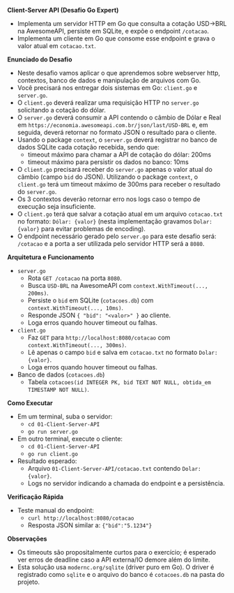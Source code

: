 **Client-Server API (Desafio Go Expert)**

- Implementa um servidor HTTP em Go que consulta a cotação USD→BRL na AwesomeAPI, persiste em SQLite, e expõe o endpoint `/cotacao`.
- Implementa um cliente em Go que consome esse endpoint e grava o valor atual em `cotacao.txt`.

**Enunciado do Desafio**

- Neste desafio vamos aplicar o que aprendemos sobre webserver http, contextos, banco de dados e manipulação de arquivos com Go.
- Você precisará nos entregar dois sistemas em Go: `client.go` e `server.go`.
- O `client.go` deverá realizar uma requisição HTTP no `server.go` solicitando a cotação do dólar.
- O `server.go` deverá consumir a API contendo o câmbio de Dólar e Real em `https://economia.awesomeapi.com.br/json/last/USD-BRL` e, em seguida, deverá retornar no formato JSON o resultado para o cliente.
- Usando o package `context`, o `server.go` deverá registrar no banco de dados SQLite cada cotação recebida, sendo que:
  - timeout máximo para chamar a API de cotação do dólar: 200ms
  - timeout máximo para persistir os dados no banco: 10ms
- O `client.go` precisará receber do `server.go` apenas o valor atual do câmbio (campo `bid` do JSON). Utilizando o package `context`, o `client.go` terá um timeout máximo de 300ms para receber o resultado do `server.go`.
- Os 3 contextos deverão retornar erro nos logs caso o tempo de execução seja insuficiente.
- O `client.go` terá que salvar a cotação atual em um arquivo `cotacao.txt` no formato: `Dólar: {valor}` (nesta implementação gravamos `Dolar: {valor}` para evitar problemas de encoding).
- O endpoint necessário gerado pelo `server.go` para este desafio será: `/cotacao` e a porta a ser utilizada pelo servidor HTTP será a `8080`.

**Arquitetura e Funcionamento**

- `server.go`
  - Rota `GET /cotacao` na porta `8080`.
  - Busca `USD-BRL` na AwesomeAPI com `context.WithTimeout(..., 200ms)`.
  - Persiste o `bid` em SQLite (`cotacoes.db`) com `context.WithTimeout(..., 10ms)`.
  - Responde JSON `{ "bid": "<valor>" }` ao cliente.
  - Loga erros quando houver timeout ou falhas.
- `client.go`
  - Faz `GET` para `http://localhost:8080/cotacao` com `context.WithTimeout(..., 300ms)`.
  - Lê apenas o campo `bid` e salva em `cotacao.txt` no formato `Dolar: {valor}`.
  - Loga erros quando houver timeout ou falhas.
- Banco de dados (`cotacoes.db`)
  - Tabela `cotacoes(id INTEGER PK, bid TEXT NOT NULL, obtida_em TIMESTAMP NOT NULL)`.

**Como Executar**

- Em um terminal, suba o servidor:
  - `cd 01-Client-Server-API`
  - `go run server.go`
- Em outro terminal, execute o cliente:
  - `cd 01-Client-Server-API`
  - `go run client.go`
- Resultado esperado:
  - Arquivo `01-Client-Server-API/cotacao.txt` contendo `Dolar: {valor}`.
  - Logs no servidor indicando a chamada do endpoint e a persistência.

**Verificação Rápida**

- Teste manual do endpoint:
  - `curl http://localhost:8080/cotacao`
  - Resposta JSON similar a: `{"bid":"5.1234"}`

**Observações**

- Os timeouts são propositalmente curtos para o exercício; é esperado ver erros de deadline caso a API externa/IO demore além do limite.
- Esta solução usa `modernc.org/sqlite` (driver puro em Go). O driver é registrado como `sqlite` e o arquivo do banco é `cotacoes.db` na pasta do projeto.
